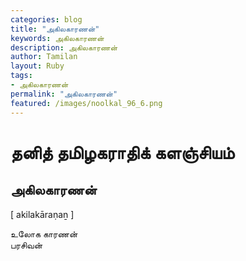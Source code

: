 ```yaml
---  
categories: blog  
title: "அகிலகாரணன்"
keywords: அகிலகாரணன்  
description: அகிலகாரணன்
author: Tamilan  
layout: Ruby  
tags:     
- அகிலகாரணன்
permalink: "அகிலகாரணன்"  
featured: /images/noolkal_96_6.png  
--- 
```

# தனித் தமிழகராதிக் களஞ்சியம்
## அகிலகாரணன்

[ akilakāraṇaṉ ]  
  
உலோக காரணன்  
பரசிவன்